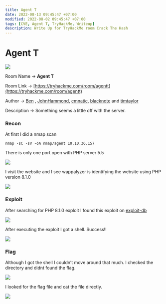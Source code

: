 ```yaml
---
title: Agent T
date: 2022-08-13 09:45:47 +07:00
modified: 2022-08-02 09:45:47 +07:00
tags: [CVE, Agent T, TryHackMe, Writeup]
description: Write Up for TryHackMe room Crack The Hash
---
```

# Agent T

![](https://photos.squarezero.dev/file/abir-images/AgentT/logo.png)

Room Name → **Agent T**

Room Link → [https://tryhackme.com/room/agentt](https://tryhackme.com/room/agentt)

Author → [Ben](https://tryhackme.com/p/ben) , [JohnHammond](https://tryhackme.com/p/JohnHammond), [cmnatic](https://tryhackme.com/p/cmnatic), [blacknote](https://tryhackme.com/p/blacknote) and [timtaylor](https://tryhackme.com/p/timtaylor)

Description → Something seems a little off with the server.

### Recon

At first I did a nmap scan

`nmap -sC -sV -oA nmap/agent 10.10.36.157`

There is only one port open with PHP server 5.5

![](https://photos.squarezero.dev/file/abir-images/AgentT/1.png)

I visit the website and I see wappalyzer is identifying the website using PHP version 8.1.0

![](https://photos.squarezero.dev/file/abir-images/AgentT/2.png)
### Exploit

After searching for PHP 8.1.0 exploit I found this exploit on [exploit-db](https://www.exploit-db.com/exploits/49933)

![](https://photos.squarezero.dev/file/abir-images/AgentT/3.png)

After executing the exploit I got a shell. Success!!

![](https://photos.squarezero.dev/file/abir-images/AgentT/4.png)

### Flag

Although I got the shell I couldn’t move around that much. I checked the directory and didnt found the flag. 

![](https://photos.squarezero.dev/file/abir-images/AgentT/5.png)

I looked for the flag file and cat the file directly. 

![](https://photos.squarezero.dev/file/abir-images/AgentT/6.png)
